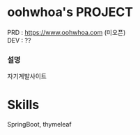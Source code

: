 # oohwhoa's PROJECT
PRD : https://www.oohwhoa.com (미오픈) <br>
DEV : ??
### 설명
자기계발사이트

# Skills
SpringBoot, thymeleaf
